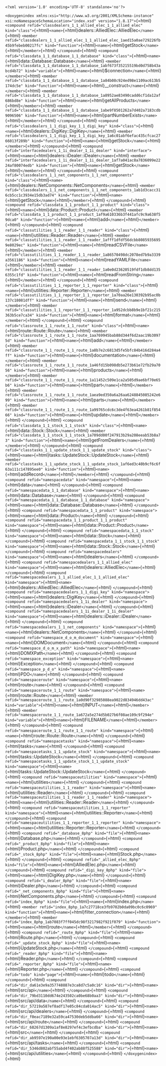```{=html}
<?xml version='1.0' encoding='UTF-8' standalone='no'?>
```
`<doxygenindex xmlns:xsi="http://www.w3.org/2001/XMLSchema-instance" xsi:noNamespaceSchemaLocation="index.xsd" version="1.8.17">`{=html}
`<compound refid="classdealers_1_1_allied_elec_1_1_allied_elec" kind="class">`{=html}`<name>`{=html}dealers::AlliedElec::AlliedElec`</name>`{=html}
`<member refid="classdealers_1_1_allied_elec_1_1_allied_elec_1aed15a0ae729226fb45b9febeb00217fc" kind="function">`{=html}`<name>`{=html}getStock`</name>`{=html}`</member>`{=html}
`</compound>`{=html}
`<compound refid="classdata_1_1_database_1_1_database" kind="class">`{=html}`<name>`{=html}data::Database::Database`</name>`{=html}
`<member refid="classdata_1_1_database_1_1_database_1abf673f35215519bd0d758b43abcd4b72" kind="variable">`{=html}`<name>`{=html}\$connection`</name>`{=html}`</member>`{=html}
`<member refid="classdata_1_1_database_1_1_database_1a84b08c924ed98e1109ac613b5174dc5e" kind="function">`{=html}`<name>`{=html}\_\_construct`</name>`{=html}`</member>`{=html}
`<member refid="classdata_1_1_database_1_1_database_1a8952ae83490cadd6cf1da12af686bd8e" kind="function">`{=html}`<name>`{=html}getAllProducts`</name>`{=html}`</member>`{=html}
`<member refid="classdata_1_1_database_1_1_database_1abe9f8501262a7d402a7183cdb9096506" kind="function">`{=html}`<name>`{=html}partNumberExists`</name>`{=html}`</member>`{=html}
`</compound>`{=html}
`<compound refid="classdealers_1_1_digi_key_1_1_digi_key" kind="class">`{=html}`<name>`{=html}dealers::DigiKey::DigiKey`</name>`{=html}
`<member refid="classdealers_1_1_digi_key_1_1_digi_key_1a6c01abf6efac435cfcac2766013f289b" kind="function">`{=html}`<name>`{=html}getStock`</name>`{=html}`</member>`{=html}
`</compound>`{=html}
`<compound refid="interfacedealers_1_1i_dealer_1_1i_dealer" kind="interface">`{=html}`<name>`{=html}dealers::iDealer::iDealer`</name>`{=html}
`<member refid="interfacedealers_1_1i_dealer_1_1i_dealer_1af7a041ac8a7836099e2224af80074edb" kind="function">`{=html}`<name>`{=html}getStock`</name>`{=html}`</member>`{=html}
`</compound>`{=html}
`<compound refid="classdealers_1_1_net_components_1_1_net_components" kind="class">`{=html}`<name>`{=html}dealers::NetComponents::NetComponents`</name>`{=html}
`<member refid="classdealers_1_1_net_components_1_1_net_components_1ab1d3cacc316cb5cc1c3934e15db3ad74" kind="function">`{=html}`<name>`{=html}getStock`</name>`{=html}`</member>`{=html}
`</compound>`{=html}
`<compound refid="classdata_1_1_product_1_1_product" kind="class">`{=html}`<name>`{=html}data::Product::Product`</name>`{=html}
`<member refid="classdata_1_1_product_1_1_product_1af9a610336b3f441afc9c9a638f59dca0" kind="function">`{=html}`<name>`{=html}add`</name>`{=html}`</member>`{=html}
`</compound>`{=html}
`<compound refid="classutilities_1_1_reader_1_1_reader" kind="class">`{=html}`<name>`{=html}utilities::Reader::Reader`</name>`{=html}
`<member refid="classutilities_1_1_reader_1_1_reader_1afff1dfdf56dcbb80859356959e8029ec" kind="function">`{=html}`<name>`{=html}readCSVFile`</name>`{=html}`</member>`{=html}
`<member refid="classutilities_1_1_reader_1_1_reader_1a86570498dc2078ed7b9a3339a3561186" kind="function">`{=html}`<name>`{=html}readYAMLFile`</name>`{=html}`</member>`{=html}
`<member refid="classutilities_1_1_reader_1_1_reader_1a0e0d23620519fdf1db8dd1356355c1fd" kind="function">`{=html}`<name>`{=html}readFromString`</name>`{=html}`</member>`{=html}
`</compound>`{=html}
`<compound refid="classutilities_1_1_reporter_1_1_reporter" kind="class">`{=html}`<name>`{=html}utilities::Reporter::Reporter`</name>`{=html}
`<member refid="classutilities_1_1_reporter_1_1_reporter_1a70aa26e130392b95ac0b137c18081dff" kind="function">`{=html}`<name>`{=html}send`</name>`{=html}`</member>`{=html}
`<member refid="classutilities_1_1_reporter_1_1_reporter_1a952dcbb8b9e1bf21c215363b5ce7ca34" kind="function">`{=html}`<name>`{=html}format`</name>`{=html}`</member>`{=html}
`</compound>`{=html}
`<compound refid="classroute_1_1_route_1_1_route" kind="class">`{=html}`<name>`{=html}route::Route::Route`</name>`{=html}
`<member refid="classroute_1_1_route_1_1_route_1aa769945bab88d344f6d2aac19b30975d" kind="function">`{=html}`<name>`{=html}add`</name>`{=html}`</member>`{=html}
`<member refid="classroute_1_1_route_1_1_route_1a8b7e2c6813d5fe5bfc84b416d284a4ff" kind="function">`{=html}`<name>`{=html}documentation`</name>`{=html}`</member>`{=html}
`<member refid="classroute_1_1_route_1_1_route_1a46fd15b098db5e273b61e72fb29a7056" kind="function">`{=html}`<name>`{=html}products`</name>`{=html}`</member>`{=html}
`<member refid="classroute_1_1_route_1_1_route_1a11452c509e1ca2a505d9ae6bf70e65b6" kind="function">`{=html}`<name>`{=html}part`</name>`{=html}`</member>`{=html}
`<member refid="classroute_1_1_route_1_1_route_1aea9ed350a6a26aa6248845085242e699" kind="function">`{=html}`<name>`{=html}parts`</name>`{=html}`</member>`{=html}
`<member refid="classroute_1_1_route_1_1_route_1a99765cdc6c3de4f63ea4261b81f85466" kind="function">`{=html}`<name>`{=html}update`</name>`{=html}`</member>`{=html}
`</compound>`{=html}
`<compound refid="classdata_1_1_stock_1_1_stock" kind="class">`{=html}`<name>`{=html}data::Stock::Stock`</name>`{=html}
`<member refid="classdata_1_1_stock_1_1_stock_1a709dd00f247913b29a208eeab53b8a73" kind="function">`{=html}`<name>`{=html}getFromDealers`</name>`{=html}`</member>`{=html}
`</compound>`{=html}
`<compound refid="classtasks_1_1_update_stock_1_1_update_stock" kind="class">`{=html}`<name>`{=html}tasks::UpdateStock::UpdateStock`</name>`{=html}
`<member refid="classtasks_1_1_update_stock_1_1_update_stock_1af6ed3c40b9cf6c6f63a111c147895ee0" kind="function">`{=html}`<name>`{=html}addRecord`</name>`{=html}`</member>`{=html}
`</compound>`{=html}
`<compound refid="namespacedata" kind="namespace">`{=html}`<name>`{=html}data`</name>`{=html}
`</compound>`{=html}
`<compound refid="namespacedata_1_1_database" kind="namespace">`{=html}`<name>`{=html}data::Database`</name>`{=html}
`</compound>`{=html}
`<compound refid="namespacedata_1_1_database_1_1_database" kind="namespace">`{=html}`<name>`{=html}data::Database::Database`</name>`{=html}
`</compound>`{=html}
`<compound refid="namespacedata_1_1_product" kind="namespace">`{=html}`<name>`{=html}data::Product`</name>`{=html}
`</compound>`{=html}
`<compound refid="namespacedata_1_1_product_1_1_product" kind="namespace">`{=html}`<name>`{=html}data::Product::Product`</name>`{=html}
`</compound>`{=html}
`<compound refid="namespacedata_1_1_stock" kind="namespace">`{=html}`<name>`{=html}data::Stock`</name>`{=html}
`</compound>`{=html}
`<compound refid="namespacedata_1_1_stock_1_1_stock" kind="namespace">`{=html}`<name>`{=html}data::Stock::Stock`</name>`{=html}
`</compound>`{=html}
`<compound refid="namespacedealers" kind="namespace">`{=html}`<name>`{=html}dealers`</name>`{=html}
`</compound>`{=html}
`<compound refid="namespacedealers_1_1_allied_elec" kind="namespace">`{=html}`<name>`{=html}dealers::AlliedElec`</name>`{=html}
`</compound>`{=html}
`<compound refid="namespacedealers_1_1_allied_elec_1_1_allied_elec" kind="namespace">`{=html}`<name>`{=html}dealers::AlliedElec::AlliedElec`</name>`{=html}
`</compound>`{=html}
`<compound refid="namespacedealers_1_1_digi_key" kind="namespace">`{=html}`<name>`{=html}dealers::DigiKey`</name>`{=html}
`</compound>`{=html}
`<compound refid="namespacedealers_1_1i_dealer" kind="namespace">`{=html}`<name>`{=html}dealers::iDealer`</name>`{=html}
`</compound>`{=html}
`<compound refid="namespacedealers_1_1i_dealer_1_1i_dealer" kind="namespace">`{=html}`<name>`{=html}dealers::iDealer::iDealer`</name>`{=html}
`</compound>`{=html}
`<compound refid="namespacedealers_1_1_net_components" kind="namespace">`{=html}`<name>`{=html}dealers::NetComponents`</name>`{=html}
`</compound>`{=html}
`<compound refid="namespace_d_o_m_document" kind="namespace">`{=html}`<name>`{=html}DOMDocument`</name>`{=html}
`</compound>`{=html}
`<compound refid="namespace_d_o_m_x_path" kind="namespace">`{=html}`<name>`{=html}DOMXPath`</name>`{=html}
`</compound>`{=html}
`<compound refid="namespace_exception" kind="namespace">`{=html}`<name>`{=html}Exception`</name>`{=html}
`</compound>`{=html}
`<compound refid="namespace_p_d_o" kind="namespace">`{=html}`<name>`{=html}PDO`</name>`{=html}
`</compound>`{=html}
`<compound refid="namespaceroute" kind="namespace">`{=html}`<name>`{=html}route`</name>`{=html}
`</compound>`{=html}
`<compound refid="namespaceroute_1_1_route" kind="namespace">`{=html}`<name>`{=html}route::Route`</name>`{=html}
`<member refid="namespaceroute_1_1_route_1a0d90f32985088ea9022d834946dd43ac" kind="variable">`{=html}`<name>`{=html}INPUT`</name>`{=html}`</member>`{=html}
`<member refid="namespaceroute_1_1_route_1a672a5e274d5b027b6f08ae109c9f294e" kind="variable">`{=html}`<name>`{=html}FILENAME`</name>`{=html}`</member>`{=html}
`</compound>`{=html}
`<compound refid="namespaceroute_1_1_route_1_1_route" kind="namespace">`{=html}`<name>`{=html}route::Route::Route`</name>`{=html}
`</compound>`{=html}
`<compound refid="namespacetasks" kind="namespace">`{=html}`<name>`{=html}tasks`</name>`{=html}
`</compound>`{=html}
`<compound refid="namespacetasks_1_1_update_stock" kind="namespace">`{=html}`<name>`{=html}tasks::UpdateStock`</name>`{=html}
`</compound>`{=html}
`<compound refid="namespacetasks_1_1_update_stock_1_1_update_stock" kind="namespace">`{=html}`<name>`{=html}tasks::UpdateStock::UpdateStock`</name>`{=html}
`</compound>`{=html}
`<compound refid="namespaceutilities" kind="namespace">`{=html}`<name>`{=html}utilities`</name>`{=html}
`</compound>`{=html}
`<compound refid="namespaceutilities_1_1_reader" kind="namespace">`{=html}`<name>`{=html}utilities::Reader`</name>`{=html}
`</compound>`{=html}
`<compound refid="namespaceutilities_1_1_reader_1_1_reader" kind="namespace">`{=html}`<name>`{=html}utilities::Reader::Reader`</name>`{=html}
`</compound>`{=html}
`<compound refid="namespaceutilities_1_1_reporter" kind="namespace">`{=html}`<name>`{=html}utilities::Reporter`</name>`{=html}
`</compound>`{=html}
`<compound refid="namespaceutilities_1_1_reporter_1_1_reporter" kind="namespace">`{=html}`<name>`{=html}utilities::Reporter::Reporter`</name>`{=html}
`</compound>`{=html}
`<compound refid="_database_8php" kind="file">`{=html}`<name>`{=html}Database.php`</name>`{=html}
`</compound>`{=html}
`<compound refid="_product_8php" kind="file">`{=html}`<name>`{=html}Product.php`</name>`{=html}
`</compound>`{=html}
`<compound refid="_stock_8php" kind="file">`{=html}`<name>`{=html}Stock.php`</name>`{=html}
`</compound>`{=html}
`<compound refid="_allied_elec_8php" kind="file">`{=html}`<name>`{=html}AlliedElec.php`</name>`{=html}
`</compound>`{=html}
`<compound refid="_digi_key_8php" kind="file">`{=html}`<name>`{=html}DigiKey.php`</name>`{=html}
`</compound>`{=html}
`<compound refid="i_dealer_8php" kind="file">`{=html}`<name>`{=html}iDealer.php`</name>`{=html}
`</compound>`{=html}
`<compound refid="_net_components_8php" kind="file">`{=html}`<name>`{=html}NetComponents.php`</name>`{=html}
`</compound>`{=html}
`<compound refid="index_8php" kind="file">`{=html}`<name>`{=html}index.php`</name>`{=html}
`<member refid="index_8php_1a7c27718ce3fb9702b0da09bc0c6c0969" kind="function">`{=html}`<name>`{=html}filter\_connection`</name>`{=html}`</member>`{=html}
`<member refid="index_8php_1ab7083f7ff045dc98f3217982f921f079" kind="function">`{=html}`<name>`{=html}route`</name>`{=html}`</member>`{=html}
`</compound>`{=html}
`<compound refid="_route_8php" kind="file">`{=html}`<name>`{=html}Route.php`</name>`{=html}
`</compound>`{=html}
`<compound refid="_update_stock_8php" kind="file">`{=html}`<name>`{=html}UpdateStock.php`</name>`{=html}
`</compound>`{=html}
`<compound refid="_reader_8php" kind="file">`{=html}`<name>`{=html}Reader.php`</name>`{=html}
`</compound>`{=html}
`<compound refid="_reporter_8php" kind="file">`{=html}`<name>`{=html}Reporter.php`</name>`{=html}
`</compound>`{=html}
`<compound refid="todo" kind="page">`{=html}`<name>`{=html}todo`</name>`{=html}
`</compound>`{=html}
`<compound refid="dir_da61e3e9a357748887e3ca8d7c5a0c16" kind="dir">`{=html}`<name>`{=html}src/api`</name>`{=html}
`</compound>`{=html}
`<compound refid="dir_79bd3110dd674e243502ca0be68b0aa3" kind="dir">`{=html}`<name>`{=html}src/api/data`</name>`{=html}
`</compound>`{=html}
`<compound refid="dir_57219a587ef8adf17e05c84cda014ac5" kind="dir">`{=html}`<name>`{=html}src/api/dealers`</name>`{=html}
`</compound>`{=html}
`<compound refid="dir_f0eac7189e32a59ca47530deb5ddba66" kind="dir">`{=html}`<name>`{=html}src/api/route`</name>`{=html}
`</compound>`{=html}
`<compound refid="dir_68267d1309a1af8e8297ef4c3efbcdba" kind="dir">`{=html}`<name>`{=html}src`</name>`{=html}
`</compound>`{=html}
`<compound refid="dir_ab9597e190a00e93e1ebf6305707a13d" kind="dir">`{=html}`<name>`{=html}src/api/tasks`</name>`{=html}
`</compound>`{=html}
`<compound refid="dir_5346d802abf55abd4f402ab88f525588" kind="dir">`{=html}`<name>`{=html}src/api/utilities`</name>`{=html}
`</compound>`{=html} `</doxygenindex>`{=html}
